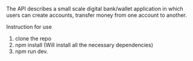 <!-- This is a small Fintech/Banking API -->

The API describes a small scale digital bank/wallet application in which users can create accounts, transfer money from one account to another.

Instruction for use

1. clone the repo
2. npm install (Will install all the necessary dependencies)
3. npm run dev.

